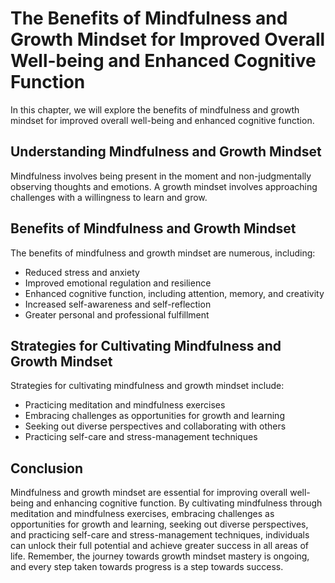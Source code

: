 The Benefits of Mindfulness and Growth Mindset for Improved Overall Well-being and Enhanced Cognitive Function
=========================================================================================================================================================

In this chapter, we will explore the benefits of mindfulness and growth mindset for improved overall well-being and enhanced cognitive function.

Understanding Mindfulness and Growth Mindset
--------------------------------------------

Mindfulness involves being present in the moment and non-judgmentally observing thoughts and emotions. A growth mindset involves approaching challenges with a willingness to learn and grow.

Benefits of Mindfulness and Growth Mindset
------------------------------------------

The benefits of mindfulness and growth mindset are numerous, including:

* Reduced stress and anxiety
* Improved emotional regulation and resilience
* Enhanced cognitive function, including attention, memory, and creativity
* Increased self-awareness and self-reflection
* Greater personal and professional fulfillment

Strategies for Cultivating Mindfulness and Growth Mindset
---------------------------------------------------------

Strategies for cultivating mindfulness and growth mindset include:

* Practicing meditation and mindfulness exercises
* Embracing challenges as opportunities for growth and learning
* Seeking out diverse perspectives and collaborating with others
* Practicing self-care and stress-management techniques

Conclusion
----------

Mindfulness and growth mindset are essential for improving overall well-being and enhancing cognitive function. By cultivating mindfulness through meditation and mindfulness exercises, embracing challenges as opportunities for growth and learning, seeking out diverse perspectives, and practicing self-care and stress-management techniques, individuals can unlock their full potential and achieve greater success in all areas of life. Remember, the journey towards growth mindset mastery is ongoing, and every step taken towards progress is a step towards success.

